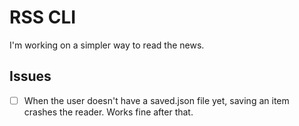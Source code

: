 # RSS CLI

I'm working on a simpler way to read the news.

## Issues

- [ ] When the user doesn't have a saved.json file yet, saving an item crashes the reader. Works fine after that.
